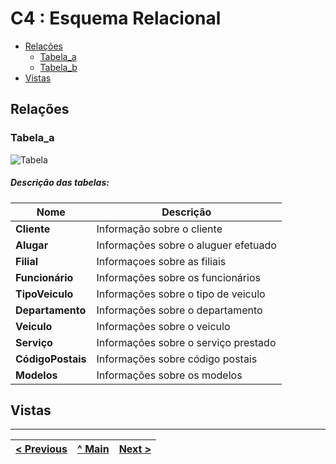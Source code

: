 # C4 : Esquema Relacional  <!-- omit in toc -->
- [Relações](#relações)
  - [Tabela_a](#tabela_a)
  - [Tabela_b](#tabela_b)
- [Vistas](#vistas)

## Relações





### Tabela_a

![Tabela](https://user-images.githubusercontent.com/96230913/171996254-6a55cbd7-25bf-4d17-a3ef-de3687815773.png)


##### Descrição das tabelas: 

| **Nome** | **Descrição** |
| --- | --- |
| **Cliente** | Informação sobre o cliente | 
| **Alugar** | Informações sobre o aluguer efetuado | 
| **Filial** | Informaçoes sobre as filiais | 
| **Funcionário** | Informações sobre os funcionários |
| **TipoVeiculo** | Informações sobre o tipo de veiculo | 
| **Departamento** | Informações sobre o departamento | 
| **Veiculo** | Informações sobre o veiculo | 
| **Serviço** | Informações sobre o serviço prestado | 
| **CódigoPostais** |Informações sobre código postais | 
| **Modelos** | Informações sobre os modelos | 

  

## Vistas



---
| [< Previous](rebd03.md) | [^ Main](https://github.com/exemploTrabalho/reportSIBD/) | [Next >](rebd05.md) |
| :---------------------- | :------------------------------------------------------: | ------------------: |
